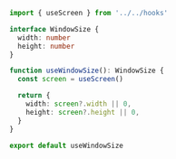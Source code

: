 ```tsimport { useScreen } from '../../hooks'

interface WindowSize {
  width: number
  height: number
}

function useWindowSize(): WindowSize {
  const screen = useScreen()

  return {
    width: screen?.width || 0,
    height: screen?.height || 0,
  }
}

export default useWindowSize
```